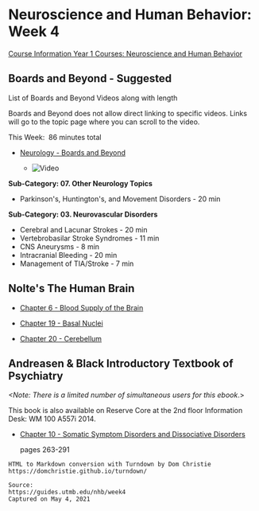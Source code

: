 # Neuroscience and Human Behavior: Week 4

[Course Information Year 1 Courses: Neuroscience and Human Behavior](/usmle/nhb/course-information.md)

## Boards and Beyond - Suggested

List of Boards and Beyond Videos along with length

Boards and Beyond does not allow direct linking to specific videos. Links will go to the topic page where you can scroll to the video.

This Week:  86 minutes total

*   [Neurology - Boards and Beyond](https://boardsbeyond.com/category/step-1/neurology)
    
    *   ![Video](//libapps.s3.amazonaws.com/sites/998/icons/11712/PlayButton.png "Video  ")
    

**Sub-Category: 07. Other Neurology Topics**

*   Parkinson's, Huntington's, and Movement Disorders - 20 min

**Sub-Category: 03. Neurovascular Disorders**

*   Cerebral and Lacunar Strokes - 20 min
*   Vertebrobasilar Stroke Syndromes - 11 min
*   CNS Aneurysms - 8 min
*   Intracranial Bleeding - 20 min
*   Management of TIA/Stroke - 7 min

## Nolte's The Human Brain

*   [Chapter 6 - Blood Supply of the Brain](http://libux.utmb.edu/login?url=https://www.clinicalkey.com/#!/content/book/3-s2.0-B9780323653985000060)
    
*   [Chapter 19 - Basal Nuclei](http://libux.utmb.edu/login?url=https://www.clinicalkey.com/#!/content/book/3-s2.0-B9780323653985000199)
    
*   [Chapter 20 - Cerebellum](http://libux.utmb.edu/login?url=https://www.clinicalkey.com/#!/content/book/3-s2.0-B9780323653985000205)
    

## Andreasen & Black Introductory Textbook of Psychiatry

_<Note: There is a limited number of simultaneous users for this ebook_.>

This book is also available on Reserve Core at the 2nd floor Information Desk: WM 100 A557i 2014.

*   [Chapter 10 - Somatic Symptom Disorders and Dissociative Disorders](http://libux.utmb.edu/login?url=https://www.r2library.com/resource/detail/1585624705/ch0010s0240)
    
    pages 263-291

```
HTML to Markdown conversion with Turndown by Dom Christie
https://domchristie.github.io/turndown/

Source:
https://guides.utmb.edu/nhb/week4
Captured on May 4, 2021
```
